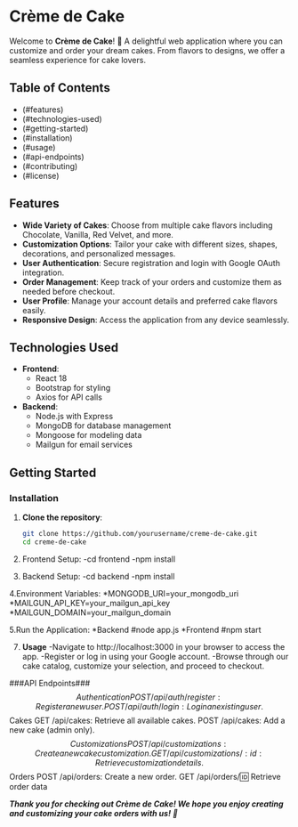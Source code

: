# Crème de Cake

Welcome to **Crème de Cake**! 🎂 A delightful web application where you can customize and order your dream cakes. From flavors to designs, we offer a seamless experience for cake lovers.

## Table of Contents

- (#features)
- (#technologies-used)
- (#getting-started)
- (#installation)
- (#usage)
- (#api-endpoints)
- (#contributing)
- (#license)

## Features

- **Wide Variety of Cakes**: Choose from multiple cake flavors including Chocolate, Vanilla, Red Velvet, and more.
- **Customization Options**: Tailor your cake with different sizes, shapes, decorations, and personalized messages.
- **User Authentication**: Secure registration and login with Google OAuth integration.
- **Order Management**: Keep track of your orders and customize them as needed before checkout.
- **User Profile**: Manage your account details and preferred cake flavors easily.
- **Responsive Design**: Access the application from any device seamlessly.

## Technologies Used

- **Frontend**: 
  - React 18
  - Bootstrap for styling
  - Axios for API calls
- **Backend**: 
  - Node.js with Express
  - MongoDB for database management
  - Mongoose for modeling data
  - Mailgun for email services

## Getting Started

### Installation

1. **Clone the repository**:
   ```bash
   git clone https://github.com/yourusername/creme-de-cake.git
   cd creme-de-cake

2. Frontend Setup:
	-cd frontend
	-npm install

3. Backend Setup:
	-cd backend
	-npm install

4.Environment Variables:
	*MONGODB_URI=your_mongodb_uri
	*MAILGUN_API_KEY=your_mailgun_api_key
	*MAILGUN_DOMAIN=your_mailgun_domain

5.Run the Application:
	*Backend
			#node app.js
	*Frontend
			#npm start

7.	**Usage**
		-Navigate to http://localhost:3000 in your browser to access the app.
		-Register or log in using your Google account.
		-Browse through our cake catalog, customize your selection, and proceed to checkout.

###API Endpoints###
$$ Authentication
	POST/api/auth/register: Register a new user.
	POST/api/auth/login: Log in an existing user.
$$ Cakes
	GET /api/cakes: Retrieve all available cakes.
	POST /api/cakes: Add a new cake (admin only).
$$ Customizations
	POST /api/customizations: Create a new cake customization.
	GET /api/customizations/:id: Retrieve customization details.
$$Orders
	POST /api/orders: Create a new order.
	GET /api/orders/:id: Retrieve order data

***Thank you for checking out Crème de Cake! We hope you enjoy creating and customizing your cake orders with us! 🍰***

